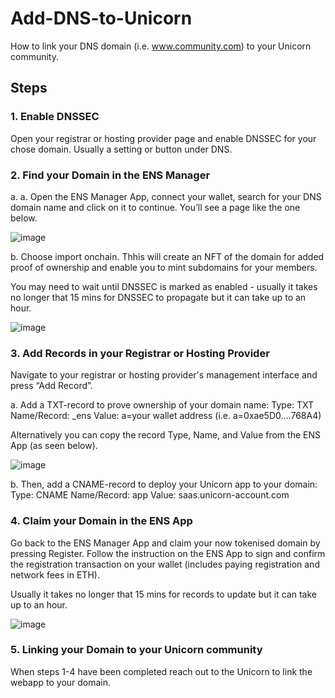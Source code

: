 # Add-DNS-to-Unicorn

How to link your DNS domain (i.e. www.community.com) to your Unicorn community.


## Steps

### 1. Enable DNSSEC
Open your registrar or hosting provider page and enable DNSSEC for your chose domain. Usually a setting or button under DNS.


### 2. Find your Domain in the ENS Manager

a. a. Open the ENS Manager App, connect your wallet, search for your DNS domain name and click on it to continue. You’ll see a page like the one below.

![image](https://github.com/user-attachments/assets/8d41660d-2896-4ea4-b2ac-6a91c2046a54)

b. Choose import onchain. Thhis will create an NFT of the domain for added proof of ownership and enable you to mint subdomains for your members.

You may need to wait until DNSSEC is marked as enabled -  usually it takes no longer that 15 mins for DNSSEC to propagate but it can take up to an hour.

![image](https://github.com/user-attachments/assets/e5a867cd-3969-4d99-aad0-b1650626d7ed)



### 3. Add Records in your Registrar or Hosting Provider

Navigate to your registrar or hosting provider's management interface and press “Add Record”.

a. Add a TXT-record to prove ownership of your domain name: 
Type: TXT
Name/Record: _ens
Value: a=your wallet address (i.e. a=0xae5D0....768A4)

Alternatively you can copy the record Type, Name, and Value from the ENS App (as seen below).

![image](https://github.com/user-attachments/assets/074ba677-b90d-4c31-999f-0ba42fdf45d2)

b. Then, add a CNAME-record to deploy your Unicorn app to your domain:
Type: CNAME
Name/Record: app
Value: saas.unicorn-account.com


### 4. Claim your Domain in the ENS App

Go back to the ENS Manager App and claim your now tokenised domain by pressing Register. Follow the instruction on the ENS App to sign and confirm the registration transaction on your wallet (includes paying registration and network fees in ETH).

Usually it takes no longer that 15 mins for records to update but it can take up to an hour.

![image](https://github.com/user-attachments/assets/bd9191fb-551d-4084-ba07-94973cdf8c68)

### 5. Li﻿nking your Domain to your Unicorn community

When steps 1-4 have been completed reach out to the Unicorn to link the webapp to your domain.
